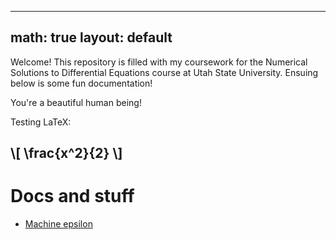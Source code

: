 ---
math: true
layout: default
--

Welcome! This repository is filled with my coursework for the Numerical Solutions to Differential Equations course at Utah State University. Ensuing below is some fun documentation!

You're a beautiful human being!

Testing LaTeX:
## \\[ \frac{x^2}{2} \\]

# Docs and stuff
* [Machine epsilon](docs/machine_epsilon.md)

